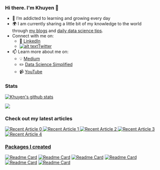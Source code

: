 <!-- Please don't remove this: Grab your social icons from https://github.com/carlsednaoui/gitsocial -->

[1.2]: http://i.imgur.com/wWzX9uB.png (twitter icon without padding)
[1]: [Twitter](https://twitter.com/KhuyenTran16)



### Hi there. I'm Khuyen 👋

<!--
**khuyentran1401/khuyentran1401** is a ✨ _special_ ✨ repository because its `README.md` (this file) appears on your GitHub profile.
-->

- 🌱 I’m addicted to learning and growing every day
- :earth_africa: I am currently sharing a little bit of my knowledge to the world through [my blogs](https://medium.com/@khuyentran1476) and [daily data science tips](https://mathdatasimplified.com/).
- Connect with me on:
  - :office: [LinkedIn](https://www.linkedin.com/in/khuyen-tran-1401/)
  - [![alt text][1.2]][1][Twitter](https://twitter.com/KhuyenTran16)
- 📫 Learn more about me on:  
  - :bulb: [Medium](https://medium.com/@khuyentran1476)
  - :pencil2: [Data Science Simplified](https://mathdatasimplified.com/)
  - :video_camera: [YouTube](https://www.youtube.com/channel/UCNMawpMow-lW5d2svGhOEbw)


### Stats
[![Khuyen's github stats](https://github-readme-stats.vercel.app/api?username=khuyentran1401&count_private=true&show_icons=true&theme=dracula&hide_rank=false)](https://github.com/anuraghazra/github-readme-stats)

![](https://api.githubtrends.io/user/svg/khuyentran1401/langs?time_range=one_year&include_private=True&theme=classic)

<!-- ### Services
Are you struggling to understand your target audience's perception of your data science or Python product/feature? As an expert with hands-on experience using over 500 open-source tools, I have a thorough understanding of the current trends and the key features that appeal to users. [Book a session with me](https://calendly.com/khuyentran1476/product-feedback) to gain insights into how your product is perceived and identify potential areas for improvement.

![people (2)](https://user-images.githubusercontent.com/49108771/225968126-fb6ee6a6-fbde-4d87-af02-0ed7782352c2.png)

If I find your product impressive after the session, I will showcase it to my extensive network of over 80k followers on LinkedIn, 30k followers on Medium, and 3k+ email subscribers in my daily Python tips. -->


### Check out my latest articles
<a target="_blank" href="https://github-readme-medium-recent-article.vercel.app/medium/@khuyentran1476/0"><img src="https://github-readme-medium-recent-article.vercel.app/medium/@khuyentran1476/0" alt="Recent Article 0"> 
 <a target="_blank" href="https://github-readme-medium-recent-article.vercel.app/medium/@khuyentran1476/1"><img src="https://github-readme-medium-recent-article.vercel.app/medium/@khuyentran1476/1" alt="Recent Article 1">
 <a target="_blank" href="https://github-readme-medium-recent-article.vercel.app/medium/@khuyentran1476/2"><img src="https://github-readme-medium-recent-article.vercel.app/medium/@khuyentran1476/2" alt="Recent Article 2">
 <a target="_blank" href="https://github-readme-medium-recent-article.vercel.app/medium/@khuyentran1476/3"><img src="https://github-readme-medium-recent-article.vercel.app/medium/@khuyentran1476/3" alt="Recent Article 3">
  <a target="_blank" href="https://github-readme-medium-recent-article.vercel.app/medium/@khuyentran1476/3"><img src="https://github-readme-medium-recent-article.vercel.app/medium/@khuyentran1476/4" alt="Recent Article 4">
    
### Packages I created
[![Readme Card](https://github-readme-stats-sigma-five.vercel.app/api/pin/?username=khuyentran1401&repo=data-science-template)](https://github.com/khuyentran1401/data-science-template)
[![Readme Card](https://github-readme-stats-sigma-five.vercel.app/api/pin/?username=khuyentran1401&repo=cicd-mlops-demo)](https://github.com/khuyentran1401/cicd-mlops-demo)
[![Readme Card](https://github-readme-stats-sigma-five.vercel.app/api/pin/?username=khuyentran1401&repo=analyze_github_feed)](https://github.com/khuyentran1401/analyze_github_feed)
[![Readme Card](https://github-readme-stats-sigma-five.vercel.app/api/pin/?username=khuyentran1401&repo=top-github-scraper)](https://github.com/khuyentran1401/top-github-scraper) 
[![Readme Card](https://github-readme-stats-sigma-five.vercel.app/api/pin/?username=khuyentran1401&repo=same-stats-different-graphs)](https://github.com/khuyentran1401/same-stats-different-graphs)
[![Readme Card](https://github-readme-stats-sigma-five.vercel.app/api/pin/?username=khuyentran1401&repo=rich-dataframe)](https://github.com/khuyentran1401/rich-dataframe)



